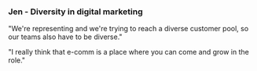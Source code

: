 ### Jen - Diversity in digital marketing

"We're representing and we're trying to reach a diverse customer pool, so our teams also have to be diverse."

"I really think that e-comm is a place where you can come and grow in the role."

